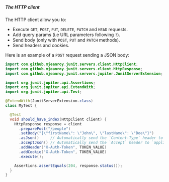 ##### The HTTP client

The HTTP client allow you to:
- Execute `GET`, `POST`, `PUT`, `DELETE`, `PATCH` and `HEAD` requests.
- Add query params (i.e URL parameters following `?`).
- Send body (only with `POST`, `PUT` and `PATCH` methods).
- Send headers and cookies.

Here is an example of a `POST` request sending a JSON body:

```java
import com.github.mjeanroy.junit.servers.client.HttpClient;
import com.github.mjeanroy.junit.servers.client.HttpResponse;
import com.github.mjeanroy.junit.servers.jupiter.JunitServerExtension;

import org.junit.jupiter.api.Assertions;
import org.junit.jupiter.api.ExtendWith;
import org.junit.jupiter.api.Test;

@ExtendWith(JunitServerExtension.class)
class MyTest {

  @Test
  void should_have_index(HttpClient client) {
    HttpResponse response = client
      .preparePost("/people")
      .setBody("{\"firstName\": \"John\", \"lastName\": \"Doe\"}")
      .asJson()     // Automatically send the `Content-Type` header to `application/json`
      .acceptJson() // Automatically send the `Accept` header to `application/json`
      .addHeader("X-Auth-Token", TOKEN_VALUE)
      .addCookie("X-Auth-Token", TOKEN_VALUE)
      .execute();

    Assertions.assertEquals(204, response.status());
  }
}
```

